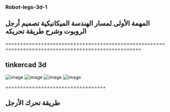 ### Robot-legs-3d-1
## المهمة الأولى لمسار الهندسة الميكانيكية تصميم أرجل الروبوت وشرح طريقة تحريكه

====================================================================================================
## tinkercad  3d 
![image](https://github.com/user-attachments/assets/aa410081-18ca-4b2d-8ae4-0397e43267b0)
![image](https://github.com/user-attachments/assets/37fbf675-5869-4202-bf1d-8ad97ad34205)
![image](https://github.com/user-attachments/assets/95fc8d15-db73-44a1-80cb-d02384ba8a2b)
![image](https://github.com/user-attachments/assets/5077f9a8-6c18-409e-8d4d-41b7405e75dc)

==================================
## طريقة تحرك الأرجل



